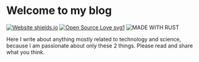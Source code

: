 # Welcome to my blog

[![Website shields.io](https://img.shields.io/website-up-down-green-red/http/shields.io.svg)](https://vedangj044.github.io/blog/)
[![Open Source Love svg1](https://badges.frapsoft.com/os/v1/open-source.svg?v=103)](https://github.com/ellerbrock/open-source-badges/)
![MADE WITH RUST](https://img.shields.io/badge/MADE%20WITH-RUST-orange)

Here I write about anything mostly related to technology and science, because I am passionate about only these 2 things. Please read and share what you think.
